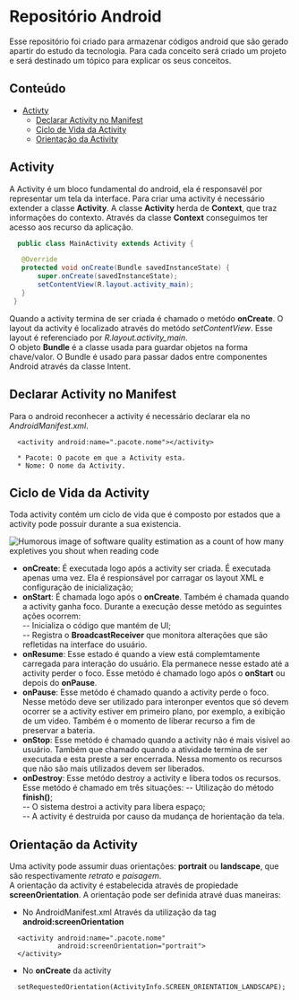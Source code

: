 # Repositório Android

  Esse repositório foi criado para armazenar códigos android que são gerado apartir do estudo da tecnologia. Para cada conceito será criado um projeto e será destinado um tópico para explicar os seus conceitos.
   
## Conteúdo

  - [Activty](#activity)
     - [Declarar Activity no Manifest](#declararActivityManifest)
     - [Ciclo de Vida da Activity](#cliclVidaActivity)
     - [Orientação da Activity](#oriientacaoActivity)
  
  
<a name="activity"></a>   
## Activity

   A  Activity é um bloco fundamental do android, ela é responsavél por representar um tela da interface. Para  criar uma activity é necessário extender a classe **Activity**. A classe **Activity** herda de **Context**, que traz informações do contexto. Através da classe **Context** conseguimos ter acesso aos recurso da aplicação.

 ```java
   public class MainActivity extends Activity {

    @Override
    protected void onCreate(Bundle savedInstanceState) {
        super.onCreate(savedInstanceState);
        setContentView(R.layout.activity_main);
    }
  }
 ```
   Quando a activity termina de ser criada é chamado o metódo **onCreate**. O layout da activity é localizado através do metódo *setContentView*. Esse layout é referenciado por *R.layout.activity_main*. <br/>
   O objeto **Bundle** é a classe usada para guardar objetos na forma chave/valor. O Bundle é usado para passar dados entre componentes Android através da classe Intent.

<a name="declararActivityManifest"></a>
## Declarar Activity no Manifest

   Para o android reconhecer a activity é necessário declarar  ela no *AndroidManifest.xml*.
   
```android
  <activity android:name=".pacote.nome"></activity>
  
  * Pacote: O pacote em que a Activity esta.
  * Nome: O nome da Activity.
```   

<a name="cliclVidaActivity"></a>
##  Ciclo de Vida da Activity

   Toda activity contém um ciclo de vida que é composto por estados que a activity pode possuir durante a sua existencia. <br/>
   
   ![Humorous image of software quality estimation as a count of how many expletives
you shout when reading code](https://github.com/jeanvarela/RepositorioAndroid/blob/master/imagens/CicloVida.png)

   - **onCreate**: É executada logo após a activity ser criada. É  executada apenas uma vez. Ela é respionsável por carragar os layout XML e configuração de inicialização;
   - **onStart**: É chamada logo após o **onCreate**. Também é chamada quando a activity ganha foco. Durante a execução desse metódo as seguintes ações ocorrem:<br/>
   -- Inicializa o código que mantém de UI;<br/>
   -- Registra o **BroadcastReceiver** que monitora alterações que são refletidas na interface do usuário. <br/>
   - **onResume**: Esse estado é quando a view está complemtamente carregada para interação do usuário. Ela permanece nesse estado até a activity perder o foco. Esse metódo é chamado logo após o **onStart** ou depois do **onPause**.
   - **onPause**: Esse metódo é chamado quando a activity perde o foco. Nesse metódo deve ser utilizado para interonper eventos que só devem ocorrer se a activity estiver em primeiro plano, por exemplo, a exibição de um video. Também é o momento de liberar recurso a fim de preservar a bateria. 
   - **onStop**: Esse metódo é chamado quando a activity não é mais visível ao usuário. Também que chamado quando a atividade termina de ser executada e esta preste a ser encerrada. Nessa momento os  recursos que não são mais utilizados devem ser liberados. 
   - **onDestroy**: Esse metódo destroy a activity e libera todos os recursos. Esse metódo é chamado em três situações:
   -- Utilização do método **finish()**; <br/>
   -- O sistema destroi a activity para libera espaço; <br/>
   -- A activity é destruida por causo da mudança de horientação da tela.
   
<a name="oriientacaoActivity"></a>
##  Orientação da Activity

   Uma activity pode assumir duas orientações: **portrait** ou **landscape**, que são respectivamente *retrato* e *paisagem*. <br/>
   A orientação da activity é estabelecida através de propiedade **screenOrientation**. A orientação pode ser definida atravé duas maneiras: <br/>
  - No AndroidManifest.xml
      Através da utilização da tag **android:screenOrientation**
```android
  <activity android:name=".pacote.nome"
            android:screenOrientation="portrait">
  </activity>
```   
      
  - No **onCreate** da activity
```android
  setRequestedOrientation(ActivityInfo.SCREEN_ORIENTATION_LANDSCAPE);
```  
      
   
   
